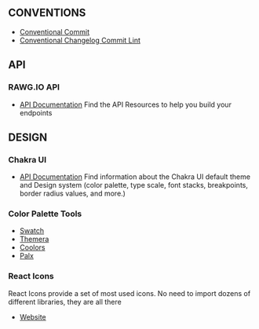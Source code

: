 ## CONVENTIONS

- [Conventional Commit](https://www.conventionalcommits.org/en/v1.0.0/)
- [Conventional Changelog Commit Lint](https://github.com/conventional-changelog/commitlint/tree/master/%40commitlint/config-conventional)

## API

### RAWG.IO API

- [API Documentation](https://api.rawg.io/docs/)
  Find the API Resources to help you build your endpoints

## DESIGN

### Chakra UI

- [API Documentation](https://chakra-ui.com/docs/styled-system/theme)
  Find information about the Chakra UI default theme and Design system (color palette, type scale, font stacks, breakpoints, border radius values, and more.)

### Color Palette Tools

- [Swatch](https://smart-swatch.netlify.app/)
- [Themera](https://themera.vercel.app/)
- [Coolors](https://coolors.co/app)
- [Palx](https://palx.jxnblk.com/)

### React Icons

React Icons provide a set of most used icons. No need to import dozens of different libraries, they are all there

- [Website](https://react-icons.github.io/react-icons/)
